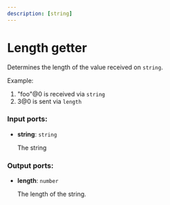 ```yaml
---
description: [string]
---
```


# Length getter

Determines the length of the value received on `string`.

Example:

1. "foo"@0 is received via `string`
2. 3@0 is sent via `length`

### Input ports:

* __string__: `string`

    The string

### Output ports:

* __length__: `number`

    The length of the string.

